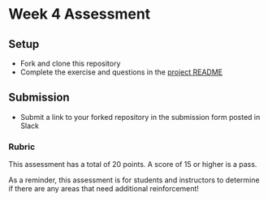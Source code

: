 # Week 4 Assessment

## Setup

* Fork and clone this repository
* Complete the exercise and questions in the [project README](./Mod4Week4Assessment/README.md)

## Submission

* Submit a link to your forked repository in the submission form posted in Slack

### Rubric
This assessment has a total of 20 points.  A score of 15 or higher is a pass.

As a reminder, this assessment is for students and instructors to determine if there are any areas that need additional reinforcement!
